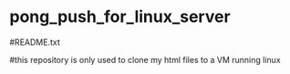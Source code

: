 # pong_push_for_linux_server

#README.txt

#this repository is only used to clone my html files to a VM running linux
